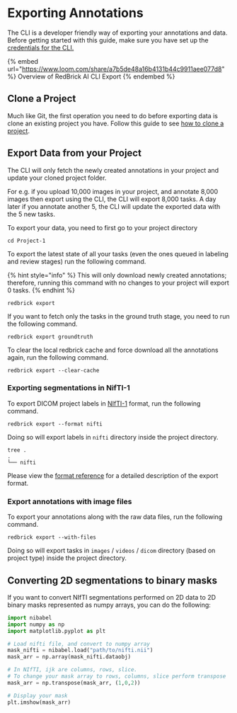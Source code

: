 # Exporting Annotations

The CLI is a developer friendly way of exporting your annotations and data. Before getting started with this guide, make sure you have set up the [credentials for the CLI.](./#create-a-credentials-config)

{% embed url="https://www.loom.com/share/a7b5de48a16b4131b44c9911aee077d8" %}
Overview of RedBrick AI CLI Export
{% endembed %}

## Clone a Project

Much like Git, the first operation you need to do before exporting data is clone an existing project you have. Follow this guide to see [how to clone a project](exporting-annotations.md#clone-a-project).&#x20;

## Export Data from your Project

The CLI will only fetch the newly created annotations in your project and update your cloned project folder.&#x20;

For e.g. if you upload 10,000 images in your project, and annotate 8,000 images then export using the CLI, the CLI will export 8,000 tasks. A day later if you annotate another 5, the CLI will update the exported data with the 5 new tasks.

To export your data, you need to first go to your project directory

```
cd Project-1
```

To export the latest state of all your tasks (even the ones queued in labeling and review stages) run the following command.&#x20;

{% hint style="info" %}
This will only download newly created annotations; therefore, running this command with no changes to your project will export 0 tasks.&#x20;
{% endhint %}

```
redbrick export
```

If you want to fetch only the tasks in the ground truth stage, you need to run the following command.

```
redbrick export groundtruth
```

To clear the local redbrick cache and force download all the annotations again, run the following command.&#x20;

```
redbrick export --clear-cache
```

### Exporting segmentations in NifTI-1

To export DICOM project labels in [NIfTI-1](https://nifti.nimh.nih.gov/nifti-1/) format, run the following command.

```
redbrick export --format nifti
```

Doing so will export labels in `nifti` directory inside the project directory.

```
tree .
.
└── nifti
```

Please view the [format reference](exporting-annotations.md#exporting-segmentations-in-nifti-1) for a detailed description of the export format.&#x20;

### Export annotations with image files

To export your annotations along with the raw data files, run the following command.

```
redbrick export --with-files
```

Doing so will export tasks in `images` / `videos` / `dicom` directory (based on project type) inside the project directory.

## Converting 2D segmentations to binary masks

If you want to convert NIfTI segmentations performed on 2D data to 2D binary masks represented as numpy arrays, you can do the following:&#x20;

```python
import nibabel
import numpy as np
import matplotlib.pyplot as plt

# Load nifti file, and convert to numpy array
mask_nifti = nibabel.load("path/to/nifti.nii")
mask_arr = np.array(mask_nifti.dataobj)

# In NIfTI, ijk are columns, rows, slice.
# To change your mask array to rows, columns, slice perform transpose
mask_arr = np.transpose(mask_arr, (1,0,2))

# Display your mask
plt.imshow(mask_arr)
```

